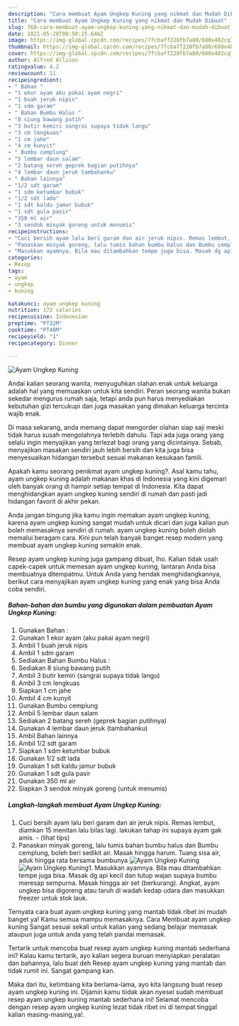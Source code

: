 ```yaml
---
description: "Cara membuat Ayam Ungkep Kuning yang nikmat dan Mudah Dibuat"
title: "Cara membuat Ayam Ungkep Kuning yang nikmat dan Mudah Dibuat"
slug: 760-cara-membuat-ayam-ungkep-kuning-yang-nikmat-dan-mudah-dibuat
date: 2021-05-28T08:50:25.646Z
image: https://img-global.cpcdn.com/recipes/7fcbaff220fb7a80/680x482cq70/ayam-ungkep-kuning-foto-resep-utama.jpg
thumbnail: https://img-global.cpcdn.com/recipes/7fcbaff220fb7a80/680x482cq70/ayam-ungkep-kuning-foto-resep-utama.jpg
cover: https://img-global.cpcdn.com/recipes/7fcbaff220fb7a80/680x482cq70/ayam-ungkep-kuning-foto-resep-utama.jpg
author: Alfred Allison
ratingvalue: 4.2
reviewcount: 11
recipeingredient:
- " Bahan "
- "1 ekor ayam aku pakai ayam negri"
- "1 buah jeruk nipis"
- "1 sdm garam"
- " Bahan Bumbu Halus "
- "8 siung bawang putih"
- "3 butir kemiri sangrai supaya tidak langu"
- "3 cm lengkuas"
- "1 cm jahe"
- "4 cm kunyit"
- " Bumbu cemplung"
- "5 lembar daun salam"
- "2 batang sereh geprek bagian putihnya"
- "4 lembar daun jeruk tambahanku"
- " Bahan lainnya"
- "1/2 sdt garam"
- "1 sdm ketumbar bubuk"
- "1/2 sdt lada"
- "1 sdt kaldu jamur bubuk"
- "1 sdt gula pasir"
- "350 ml air"
- "3 sendok minyak goreng untuk menumis"
recipeinstructions:
- "Cuci bersih ayam lalu beri garam dan air jeruk nipis. Remas lembut, diamkan 15 menitan lalu bilas lagi. lakukan tahap ini supaya ayam gak amis.           (lihat tips)"
- "Panaskan minyak goreng, lalu tumis bahan bumbu halus dan Bumbu cemplung, boleh beri sedikit air. Masak hingga harum. Tuang sisa air, aduk hingga rata bersama bumbunya"
- "Masukkan ayamnya. Bila mau ditambahkan tempe juga bisa. Masak dg api kecil dan tutup wajan supaya bumbu meresap sempurna. Masak hingga air set (berkurang). Angkat, ayam ungkep bisa digoreng atau taruh di wadah kedap udara dan masukkan freezer untuk stok lauk."
categories:
- Resep
tags:
- ayam
- ungkep
- kuning

katakunci: ayam ungkep kuning 
nutrition: 172 calories
recipecuisine: Indonesian
preptime: "PT32M"
cooktime: "PT40M"
recipeyield: "1"
recipecategory: Dinner

---
```



![Ayam Ungkep Kuning](https://img-global.cpcdn.com/recipes/7fcbaff220fb7a80/680x482cq70/ayam-ungkep-kuning-foto-resep-utama.jpg)

Andai kalian seorang wanita, menyuguhkan olahan enak untuk keluarga adalah hal yang memuaskan untuk kita sendiri. Peran seorang  wanita bukan sekedar mengurus rumah saja, tetapi anda pun harus menyediakan kebutuhan gizi tercukupi dan juga masakan yang dimakan keluarga tercinta wajib enak.

Di masa  sekarang, anda memang dapat mengorder olahan siap saji meski tidak harus susah mengolahnya terlebih dahulu. Tapi ada juga orang yang selalu ingin menyajikan yang terlezat bagi orang yang dicintainya. Sebab, menyajikan masakan sendiri jauh lebih bersih dan kita juga bisa menyesuaikan hidangan tersebut sesuai makanan kesukaan famili. 



Apakah kamu seorang penikmat ayam ungkep kuning?. Asal kamu tahu, ayam ungkep kuning adalah makanan khas di Indonesia yang kini digemari oleh banyak orang di hampir setiap tempat di Indonesia. Kita dapat menghidangkan ayam ungkep kuning sendiri di rumah dan pasti jadi hidangan favorit di akhir pekan.

Anda jangan bingung jika kamu ingin memakan ayam ungkep kuning, karena ayam ungkep kuning sangat mudah untuk dicari dan juga kalian pun boleh memasaknya sendiri di rumah. ayam ungkep kuning boleh diolah memalui beragam cara. Kini pun telah banyak banget resep modern yang membuat ayam ungkep kuning semakin enak.

Resep ayam ungkep kuning juga gampang dibuat, lho. Kalian tidak usah capek-capek untuk memesan ayam ungkep kuning, lantaran Anda bisa membuatnya ditempatmu. Untuk Anda yang hendak menghidangkannya, berikut cara menyajikan ayam ungkep kuning yang enak yang bisa Anda coba sendiri.

<!--inarticleads1-->

##### Bahan-bahan dan bumbu yang digunakan dalam pembuatan Ayam Ungkep Kuning:

1. Gunakan  Bahan :
1. Gunakan 1 ekor ayam (aku pakai ayam negri)
1. Ambil 1 buah jeruk nipis
1. Ambil 1 sdm garam
1. Sediakan  Bahan Bumbu Halus :
1. Sediakan 8 siung bawang putih
1. Ambil 3 butir kemiri (sangrai supaya tidak langu)
1. Ambil 3 cm lengkuas
1. Siapkan 1 cm jahe
1. Ambil 4 cm kunyit
1. Gunakan  Bumbu cemplung
1. Ambil 5 lembar daun salam
1. Sediakan 2 batang sereh (geprek bagian putihnya)
1. Gunakan 4 lembar daun jeruk (tambahanku)
1. Ambil  Bahan lainnya
1. Ambil 1/2 sdt garam
1. Siapkan 1 sdm ketumbar bubuk
1. Gunakan 1/2 sdt lada
1. Gunakan 1 sdt kaldu jamur bubuk
1. Gunakan 1 sdt gula pasir
1. Gunakan 350 ml air
1. Siapkan 3 sendok minyak goreng (untuk menumis)




<!--inarticleads2-->

##### Langkah-langkah membuat Ayam Ungkep Kuning:

1. Cuci bersih ayam lalu beri garam dan air jeruk nipis. Remas lembut, diamkan 15 menitan lalu bilas lagi. lakukan tahap ini supaya ayam gak amis. -           (lihat tips)
1. Panaskan minyak goreng, lalu tumis bahan bumbu halus dan Bumbu cemplung, boleh beri sedikit air. Masak hingga harum. Tuang sisa air, aduk hingga rata bersama bumbunya
<img src="//assets-global.cpcdn.com/assets/icons/button_play-2c75c40dde080a61004c1f40b05d8f140eaff45d7e9e6481dc71c63d2e7c4909.png" alt="Ayam Ungkep Kuning"><img src="//assets-global.cpcdn.com/assets/icons/button_play-2c75c40dde080a61004c1f40b05d8f140eaff45d7e9e6481dc71c63d2e7c4909.png" alt="Ayam Ungkep Kuning">1. Masukkan ayamnya. Bila mau ditambahkan tempe juga bisa. Masak dg api kecil dan tutup wajan supaya bumbu meresap sempurna. Masak hingga air set (berkurang). Angkat, ayam ungkep bisa digoreng atau taruh di wadah kedap udara dan masukkan freezer untuk stok lauk.




Ternyata cara buat ayam ungkep kuning yang mantab tidak ribet ini mudah banget ya! Kamu semua mampu memasaknya. Cara Membuat ayam ungkep kuning Sangat sesuai sekali untuk kalian yang sedang belajar memasak ataupun juga untuk anda yang telah pandai memasak.

Tertarik untuk mencoba buat resep ayam ungkep kuning mantab sederhana ini? Kalau kamu tertarik, ayo kalian segera buruan menyiapkan peralatan dan bahannya, lalu buat deh Resep ayam ungkep kuning yang mantab dan tidak rumit ini. Sangat gampang kan. 

Maka dari itu, ketimbang kita berlama-lama, ayo kita langsung buat resep ayam ungkep kuning ini. Dijamin kamu tiidak akan nyesel sudah membuat resep ayam ungkep kuning mantab sederhana ini! Selamat mencoba dengan resep ayam ungkep kuning lezat tidak ribet ini di tempat tinggal kalian masing-masing,ya!.

